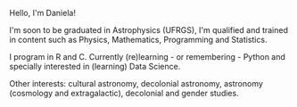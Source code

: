 Hello, I'm Daniela!  

I'm soon to be graduated in Astrophysics (UFRGS), I'm qualified and trained in content such as Physics, Mathematics, Programming and Statistics.  

I program in R and C. Currently (re)learning - or remembering - Python and specially interested in (learning) Data Science.

Other interests: cultural astronomy, decolonial astronomy, astronomy (cosmology and extragalactic), decolonial and gender studies.  
